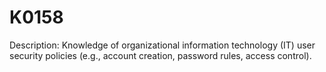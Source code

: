 # K0158
Description: Knowledge of organizational information technology (IT) user security policies (e.g., account creation, password rules, access control).
